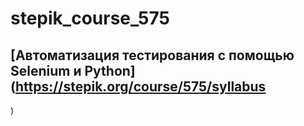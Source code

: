 # stepik_course_575
## [Автоматизация тестирования с помощью Selenium и Python](https://stepik.org/course/575/syllabus
)
